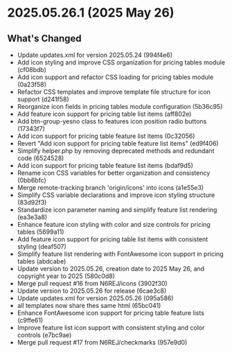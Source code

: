 # 2025.05.26.1 (2025 May 26)

## What's Changed

* Update updates.xml for version 2025.05.24 (994f4e6)
* Add icon styling and improve CSS organization for pricing tables module (cf08bdb)
* Add icon support and refactor CSS loading for pricing tables module (0a23f58)
* Refactor CSS templates and improve template file structure for icon support (d241f58)
* Reorganize icon fields in pricing tables module configuration (5b36c95)
* Add feature icon support for pricing table list items (aff802e)
* Add btn-group-yesno class to features icon position radio buttons (17343f7)
* Add icon support for pricing table feature list items (0c32056)
* Revert "Add icon support for pricing table feature list items" (ed9f406)
* Simplify helper.php by removing deprecated methods and redundant code (6524528)
* Add icon support for pricing table feature list items (bdaf9d5)
* Rename icon CSS variables for better organization and consistency (0bb6bfc)
* Merge remote-tracking branch 'origin/icons' into icons (a1e55e3)
* Simplify CSS variable declarations and improve icon styling structure (83d92f3)
* Standardize icon parameter naming and simplify feature list rendering (ea3e3a8)
* Enhance feature icon styling with color and size controls for pricing tables (5699a11)
* Add feature icon support for pricing table list items with consistent styling (deaf507)
* Simplify feature list rendering with FontAwesome icon support in pricing tables (abdcabe)
* Update version to 2025.05.26, creation date to 2025 May 26, and copyright year to 2025 (580c0d8)
* Merge pull request #16 from N6REJ/icons (3902f30)
* Update version to 2025.05.26 for release (6cae3c8)
* Update updates.xml for version 2025.05.26 (095a586)
* all templates now share thes same html (65bc041)
* Enhance FontAwesome icon support for pricing table feature lists (c9ffe61)
* Improve feature list icon support with consistent styling and color controls (e7bc9ae)
* Merge pull request #17 from N6REJ/checkmarks (957e9d0)

